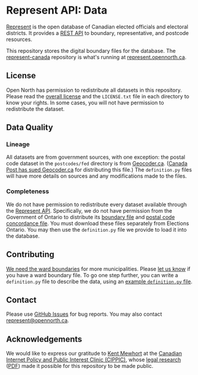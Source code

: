 # Represent API: Data

[Represent](http://represent.opennorth.ca) is the open database of Canadian elected officials and electoral districts. It provides a [REST API](http://represent.opennorth.ca/api/) to boundary, representative, and postcode resources.

This repository stores the digital boundary files for the database. The [represent-canada](http://github.com/opennorth/represent-canada) repository is what's running at [represent.opennorth.ca](http://represent.opennorth.ca/).

## License

Open North has permission to redistribute all datasets in this repository. Please read the [overall license](http://github.com/opennorth/represent-canada-data/tree/master/LICENSE.txt) and the `LICENSE.txt` file in each directory to know your rights. In some cases, you will not have permission to redistribute the dataset.

## Data Quality

### Lineage

All datasets are from government sources, with one exception: the postal code dataset in the `postcodes/fed` directory is from [Geocoder.ca](http://geocoder.ca/). ([Canada Post has sued Geocoder.ca](http://geocoder.ca/?sued=1) for distributing this file.) The `definition.py` files will have more details on sources and any modifications made to the files.

### Completeness

We do not have permission to redistribute every dataset available through the [Represent API](http://represent.opennorth.ca/api/). Specifically, we do not have permission from the Government of Ontario to distribute its [boundary file](http://www.elections.on.ca/en-CA/Tools/ElectoralDistricts/Shapefile.htm) and [postal code concordance file](http://www.elections.on.ca/en-CA/Tools/ElectoralDistricts/PostalCodeFile.htm). You must download these files separately from Elections Ontario. You may then use the `definition.py` file we provide to load it into the database.

## Contributing

[We need the ward boundaries](https://github.com/opennorth/represent-canada/issues/13) for more municipalities. Please [let us know](mailto:represent@opennorth.ca) if you have a ward boundary file. To go one step further, you can write a `definition.py` file to describe the data, using an [example `definition.py` file](http://github.com/opennorth/represent-canada-data/tree/master/examples/definition.example.comments.py).

## Contact

Please use [GitHub Issues](http://github.com/opennorth/represent-canada-data/issues) for bug reports. You may also contact [represent@opennorth.ca](mailto:represent@opennorth.ca).

## Acknowledgements

We would like to express our gratitude to [Kent Mewhort](http://www.openissues.ca/) at the [Canadian Internet Policy and Public Interest Clinic (CIPPIC)](http://www.cippic.ca/), whose [legal research](http://www.cippic.ca/en/open-licensing) ([PDF](http://www.cippic.ca/sites/default/files/CIPPIC%20-%20How%20to%20Redistribute%20Open%20Data.pdf)) made it possible for this repository to be made public.
